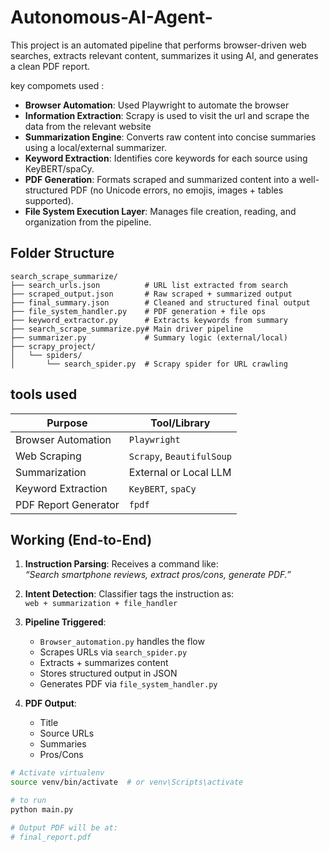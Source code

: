 # Autonomous-AI-Agent-



This project is an automated pipeline that performs browser-driven web searches, extracts relevant content, summarizes it using AI, and generates a clean PDF report.

key compomets used :

- **Browser Automation**: Used Playwright to automate the browser
- **Information Extraction**: Scrapy is used to visit the url and scrape the data from the relevant website
- **Summarization Engine**: Converts raw content into concise summaries using a local/external summarizer.
- **Keyword Extraction**: Identifies core keywords for each source using KeyBERT/spaCy.
- **PDF Generation**: Formats scraped and summarized content into a well-structured PDF (no Unicode errors, no emojis, images + tables supported).
- **File System Execution Layer**: Manages file creation, reading, and organization from the pipeline.

## Folder Structure

```
search_scrape_summarize/
├── search_urls.json          # URL list extracted from search
├── scraped_output.json       # Raw scraped + summarized output
├── final_summary.json        # Cleaned and structured final output
├── file_system_handler.py    # PDF generation + file ops
├── keyword_extractor.py      # Extracts keywords from summary
├── search_scrape_summarize.py# Main driver pipeline
├── summarizer.py             # Summary logic (external/local)
├── scrapy_project/
│   └── spiders/
│       └── search_spider.py  # Scrapy spider for URL crawling
```

## tools used 

| Purpose              | Tool/Library         |
|----------------------|----------------------|
| Browser Automation   | `Playwright`         |
| Web Scraping         | `Scrapy`, `BeautifulSoup` |
| Summarization        | External or Local LLM |
| Keyword Extraction   | `KeyBERT`, `spaCy`   |
| PDF Report Generator | `fpdf`               |


## Working  (End-to-End)

1. **Instruction Parsing**: Receives a command like:  
   _“Search smartphone reviews, extract pros/cons, generate PDF.”_

2. **Intent Detection**: Classifier tags the instruction as:  
   `web + summarization + file_handler`

3. **Pipeline Triggered**:
   - `Browser_automation.py` handles the flow
   - Scrapes URLs via `search_spider.py`
   - Extracts + summarizes content
   - Stores structured output in JSON
   - Generates PDF via `file_system_handler.py`

4. **PDF Output**:
   - Title
   - Source URLs
   - Summaries
   - Pros/Cons

```bash
# Activate virtualenv
source venv/bin/activate  # or venv\Scripts\activate

# to run
python main.py

# Output PDF will be at:
# final_report.pdf
```
